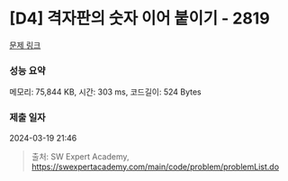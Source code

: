 # [D4] 격자판의 숫자 이어 붙이기 - 2819 

[문제 링크](https://swexpertacademy.com/main/code/problem/problemDetail.do?contestProbId=AV7I5fgqEogDFAXB) 

### 성능 요약

메모리: 75,844 KB, 시간: 303 ms, 코드길이: 524 Bytes

### 제출 일자

2024-03-19 21:46



> 출처: SW Expert Academy, https://swexpertacademy.com/main/code/problem/problemList.do